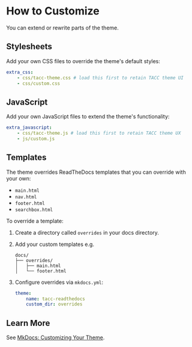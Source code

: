 # How to Customize

You can extend or rewrite parts of the theme.

## Stylesheets

Add your own CSS files to override the theme's default styles:

```yaml
extra_css:
    - css/tacc-theme.css # load this first to retain TACC theme UI
    - css/custom.css
```

## JavaScript

Add your own JavaScript files to extend the theme's functionality:

```yaml
extra_javascript:
    - css/tacc-theme.js # load this first to retain TACC theme UX
    - js/custom.js
```

## Templates

The theme overrides ReadTheDocs templates that you can override with your own:

- `main.html`
- `nav.html`
- `footer.html`
- `searchbox.html`

To override a template:

1. Create a directory called `overrides` in your docs directory.
2. Add your custom templates e.g.

    ```
    docs/
    ├── overrides/
    │   ├── main.html
    │   └── footer.html
    ```

3. Configure overrides via `mkdocs.yml`:

    ```yaml
    theme:
        name: tacc-readthedocs
        custom_dir: overrides
    ```

## Learn More

See [MkDocs: Customizing Your Theme](https://www.mkdocs.org/user-guide/customizing-your-theme/).
